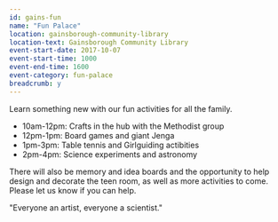 ```yaml
---
id: gains-fun
name: "Fun Palace"
location: gainsborough-community-library
location-text: Gainsborough Community Library
event-start-date: 2017-10-07
event-start-time: 1000
event-end-time: 1600
event-category: fun-palace
breadcrumb: y
---
```


Learn something new with our fun activities for all the family.

* 10am-12pm: Crafts in the hub with the Methodist group
* 12pm-1pm: Board games and giant Jenga
* 1pm-3pm: Table tennis and Girlguiding actibities
* 2pm-4pm: Science experiments and astronomy

There will also be memory and idea boards and the opportunity to help design and decorate the teen room, as well as more activities to come. Please let us know if you can help.

"Everyone an artist, everyone a scientist."
